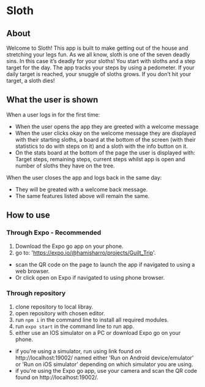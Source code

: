 # Sloth

## About

Welcome to Sloth!
This app is built to make getting out of the house and stretching your legs fun.
As we all know, sloth is one of the seven deadly sins. In this case it’s deadly for your sloths!
You start with sloths and a step target for the day. The app tracks your steps by using a pedometer. If your daily target is reached, your snuggle of sloths grows. If you don’t hit your target, a sloth dies!

## What the user is shown

When a user logs in for the first time:

- When the user opens the app they are greeted with a welcome message
- When the user clicks okay on the welcome message they are displayed with their starting sloths, a board at the bottom of the screen (with their statistics to do with steps on it) and a sloth with the info button on it.
- On the stats board at the bottom of the page the user is displayed with: Target steps, remaining steps, current steps whilst app is open and number of sloths they have on the tree.

When the user closes the app and logs back in the same day:

- They will be greated with a welcome back message.
- The same features listed above will remain the same.

## How to use

### Through Expo - **Recommended**

1. Download the Expo go app on your phone.
2. go to: 'https://expo.io/@hamisharro/projects/Guilt_Trip'.

- scan the QR code on the page to launch the app if navigated to using a web browser.
- Or click open on Expo if navigated to using phone browser.

### Through repository

1. clone repository to local libray.
2. open repository with chosen editor.
3. run `npm i` in the command line to install all required modules.
4. run `expo start` in the command line to run app.
5. either use an IOS simulator on a PC or download Expo go on your phone.

- if you're using a simulator, run using link found on http://localhost:19002/ named either 'Run on Android device/emulator' or 'Run on iOS simulator' depending on which simulator you are using.
- if you're using the Expo go app, use your camera and scan the QR code found on http://localhost:19002/.
